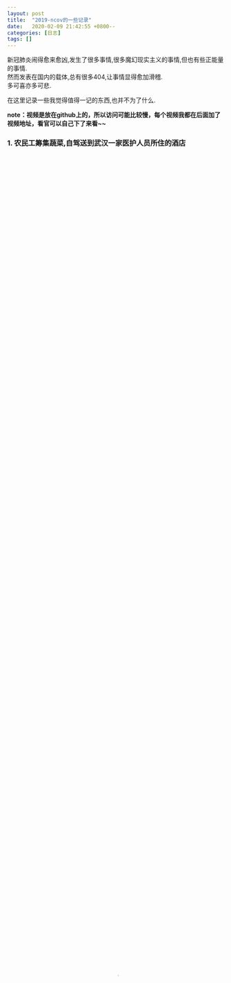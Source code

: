 ```yaml
---
layout: post
title:  "2019-ncov的一些记录"
date:   2020-02-09 21:42:55 +0800--
categories: [日志]
tags: []  
---
```

<style>
video {
    object-fit:fill;
    width:100%;
    height:100%;
}
</style>

新冠肺炎闹得愈来愈凶,发生了很多事情,很多魔幻现实主义的事情,但也有些正能量的事情.  
然而发表在国内的载体,总有很多404,让事情显得愈加滑稽.  
多可喜亦多可悲.  

在这里记录一些我觉得值得一记的东西,也并不为了什么.  

**note：视频是放在github上的，所以访问可能比较慢，每个视频我都在后面加了视频地址，看官可以自己下了来看~~**  

### 1. 农民工筹集蔬菜,自驾送到武汉一家医护人员所住的酒店
<video id="video" controls="controls" preload="none" poster="https://www.oukohou.wang/assets/imgs/wechat_official_account.png" >
      <source id="mp4" src="https://raw.githubusercontent.com/oukohou/image_gallery/master/2019-nCov/4467219557520142_weibo.mp4" type="video/mp4">
      <p>Your user agent does not support the HTML5 Video element.</p>
    </video>  
    
视频地址：[https://raw.githubusercontent.com/oukohou/image_gallery/master/2019-nCov/4467219557520142_weibo.mp4](https://raw.githubusercontent.com/oukohou/image_gallery/master/2019-nCov/4467219557520142_weibo.mp4)


### 2. 韩红访谈谈论基金  
 <video id="video" controls="controls" preload="none" poster="https://www.oukohou.wang/assets/imgs/wechat_official_account.png" >
       <source id="mp4" src="https://raw.githubusercontent.com/oukohou/image_gallery/master/2019-nCov/hanhong_weibo.mp4" type="video/mp4">
       <p>Your user agent does not support the HTML5 Video element.</p>
     </video>  

视频地址：[https://raw.githubusercontent.com/oukohou/image_gallery/master/2019-nCov/hanhong_weibo.mp4](https://raw.githubusercontent.com/oukohou/image_gallery/master/2019-nCov/hanhong_weibo.mp4)  


### 3. 爱心捐款的好人们  
 <video width="60%" height="60%" id="video" controls="controls" preload="none" poster="https://www.oukohou.wang/assets/imgs/wechat_official_account.png" >
       <source id="mp4" src="https://raw.githubusercontent.com/oukohou/image_gallery/master/2019-nCov/goodpersons_weibo.mp4" type="video/mp4">
       <p>Your user agent does not support the HTML5 Video element.</p>
</video>  

视频地址：[https://raw.githubusercontent.com/oukohou/image_gallery/master/2019-nCov/goodpersons_weibo.mp4](https://raw.githubusercontent.com/oukohou/image_gallery/master/2019-nCov/goodpersons_weibo.mp4)  
     
### 4. 成都七中老师开课致辞  
>林荫校区的同学们，高新校区的同学们，网校的同学们：  
你们好！  
在这个非常时期，我很荣幸能代表我们语文备课组，和大家重聚在这个特殊的课堂里。今天，我们以连线代替了会面、屏幕代替了黑板，虽然形式简陋，但是我们为高三同学助力的热情不変。  
已经立春了，但今年的冬天却似乎长得没有尽头。新冠肺炎还在肆虐，不知还有多少人正面临着生离死别，还有多少家庭从此没有 明天。  
“时代的一粒灰，落在个人头上，就是一座山。”对现在还挣扎在痛苦中的人们，谈生活太奢侈了，有些时候，光是活着，就已经拼尽全力。  
所以我们需要对眼前的苦难哀悼，感同身受地深深地哀悼。现在是未来的过去，我们对眼前的苦难哀悼是为了铭记。多年以后，春天来了又去，当阳光铺洒在草地，当我们自由地呼吸空气，当我们开心的欢聚，我们必须记得起若干年前，雪曾落在这片土地。死亡，是一个人的悲剧，遗忘是一个民族的悲剧。  
我们还需要忏悔，因为真正的哀悼开始于忏悔。我们应当忏悔， 明明索尔仁尼琴的警告振聋发職，我们却装聋作哑、却随波逐流， 甚至推波助澜。最终，没有人能够置身事外。  
鲁迅先生曾经说过，墨写的谎言掩盖不住血写的事实。“有的人， 为了守住不会带到棺材里去的利益与权柄，在他们还活着的时候， 就因为贪婪而吞食了自己的心肝。当他们开始习惯性撒谎的时候， 也在将自己的亲友与同胞推向深渊”。  
历史不会因为无视而消失，责任也不能因为回避而逃脱。加缪在《鼠疫》中写道:“这一切里面并不存在英雄主义，这只是诚实的问题。与鼠疫斗争的唯一方式，只能是诚实。“  
李文亮医生走了，“我们愤怒于你的预警被当成谣言，我们伤恸于你的死亡竟不是谣言”。说真话的人，我们应该为他们竖碑，要有名有姓，拒绝一切匿名的纪念。  
 苦难必将过去，但我们不能把丧事当成喜事，不能把质疑换成赞歌，不能把追责偷换为免职。不能把冬天唱成春的开始，有些人已经埋在了冬天，还有些人应该埋在冬天。  
 苦难必将过去，但仅止于哀悼和忏悔是不够的，我们必须反省。  
灾难面前，最容易看清人性；一场瘟疫，撕下了谁出将入相的遮羞布？又有哪些媚骨在哗众取宠中捡拾着人血馒头？  
如何让我们的孩子不成为这样的人？如何能在下次灾难来临的时候，有更多的口罩，有更少的恐慌，有更多的担当，有更少的推诿。  
灾难面前，也最容易看到人类内心深处的光芒。  
哪些骨头在风中挺立成了傲岸？哪些天使逆行走向了疫情最前线？哪些普通人的善良让我们热泪盈眶？哪些陌生人的温暖让我们重燃希望？  
 这些无惧无畏，这些不屈不饶，这些点点滴滴，让我们看到了支撑 这个民族历尽沧桑，饱受磨难，依然屹立不倒的那根脊梁。  
 我们避免不了灾难，我们却能做好自己，我们预知不了未来，我们却清晰的知道，未来在孩子们的手里。  
 今天的这些数字，这些故事，这些人物，这些精神，这些教训，这些反思，不能只出现在多年以后的课本里，成为僵硬的答题要点。  
 这些真实的一切，应该让孩子们知道。一张安静的书桌来之不易，不能只安放没有思想的头颅。  
我们不是局外人，现在不是，未来更不是。因为，“无穷的远方，无数的人们，都和我有关。”  


### 5. 朱一旦：一块劳力士的回家之路  
 <video width="60%" height="60%" id="video" controls="controls" preload="none" poster="https://www.oukohou.wang/assets/imgs/wechat_official_account.png"  >
       <source id="mp4" src="https://raw.githubusercontent.com/oukohou/image_gallery/master/2019-nCov/zhuyidan_weibo.mp4" type="video/mp4">
       <p>Your user agent does not support the HTML5 Video element.</p>
</video>  

视频地址：[https://raw.githubusercontent.com/oukohou/image_gallery/master/2019-nCov/zhuyidan_weibo.mp4](https://raw.githubusercontent.com/oukohou/image_gallery/master/2019-nCov/zhuyidan_weibo.mp4)  



<br>
微信公众号：璇珠杂俎(也可搜索[oukohou](https://mp.weixin.qq.com/s/dCxGcuv5ngyR6U-uBYVI9Q))，提供本站优质非技术博文～～
[![wechat_official_account](https://www.oukohou.wang/assets/imgs/wechat_official_account.png)](https://mp.weixin.qq.com/s/dCxGcuv5ngyR6U-uBYVI9Q "点击图像直达微信公众号～～")  




<br>
<p  align="right">regards.</p>
<h4 align="right">
    <a href="https://www.oukohou.wang/">
        oukohou.
    </a>
</h4>

